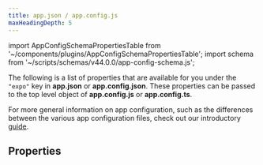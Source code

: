 ```yaml
---
title: app.json / app.config.js
maxHeadingDepth: 5
---
```


<!--
Hi! If you found an issue within the description of the manifest properties, please create a GitHub issue.
-->

import AppConfigSchemaPropertiesTable from '~/components/plugins/AppConfigSchemaPropertiesTable';
import schema from '~/scripts/schemas/v44.0.0/app-config-schema.js';

The following is a list of properties that are available for you under the `"expo"` key in **app.json** or **app.config.json**. These properties can be passed to the top level object of **app.config.js** or **app.config.ts**.

For more general information on app configuration, such as the differences between the various app configuration files, check out our introductory [guide](/workflow/configuration/).

## Properties

<AppConfigSchemaPropertiesTable schema={schema}/>
